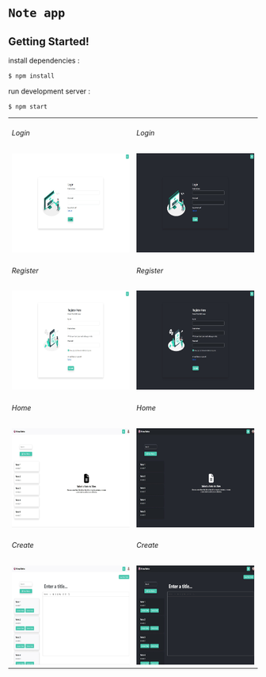 # `Note app`
## Getting Started!

install dependencies :
```bash
$ npm install
```
run development server :
```bash
$ npm start
```

<div align="center">
  <table>
    <tr>
      <td>
        <h6>Login</h6>
        <img height="200em" src="page/login-light.jpeg"/>
      </td>
      <td>
        <h6>Login</h6>
        <img height="200em" src="page/login-dark.jpeg"/>
      </td>
    </tr>
    <tr>
      <td>
        <h6>Register</h6>
        <img height="200em" src="page/register-light.jpeg"/>
      </td>
      <td>
        <h6>Register</h6>
        <img height="200em" src="page/register-dark.jpeg"/>
      </td>
    </tr>
    <tr>
      <td>
        <h6>Home</h6>
        <img height="200em" src="page/home-light.jpeg"/>
      </td>
      <td>
        <h6>Home</h6>
        <img height="200em" src="page/home-dark.jpeg"/>
      </td>
    </tr>
    <tr>
      <td>
        <h6>Create</h6>
        <img height="200em" src="page/create-light.jpeg"/>
      </td>
      <td>
        <h6>Create</h6>
        <img height="200em" src="page/create-dark.jpeg"/>
      </td>
    </tr>
  </table>
</div>
